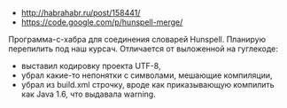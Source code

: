 ﻿* http://habrahabr.ru/post/158441/
* https://code.google.com/p/hunspell-merge/

Программа-с-хабра для соединения словарей Hunspell. Планирую перепилить под наш курсач. Отличается от выложенной на гуглекоде: 
* выставил кодировку проекта UTF-8, 
* убрал какие-то непонятки с символами, мешающие компиляции,
* убрал из build.xml строчку, вроде как приказывающую компилить как Java 1.6, что выдавала warning.